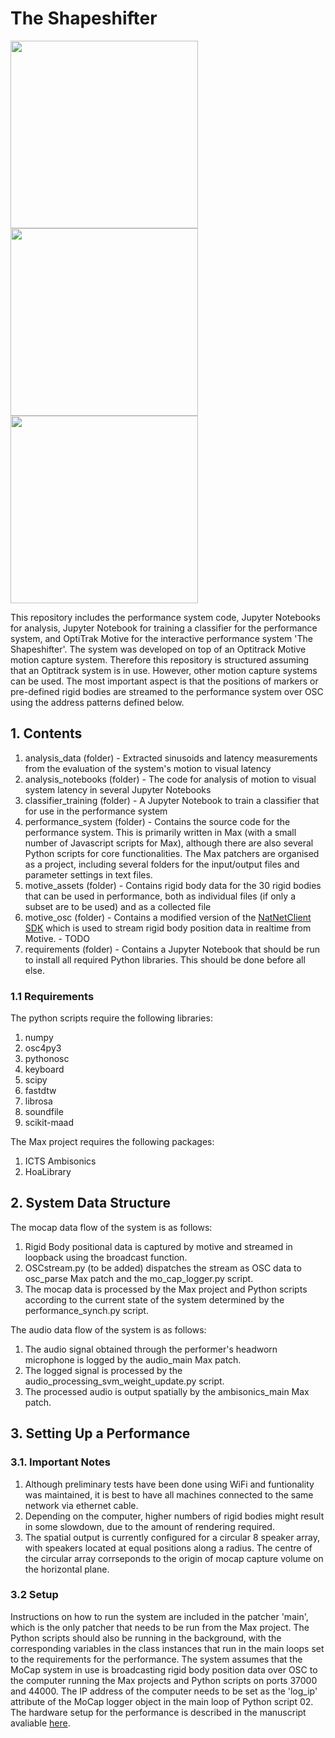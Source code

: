 # The Shapeshifter

<p float="center">
  <img src="/gifs/7c1.gif" width="300" />
  <img src="/gifs/7c2.gif" width="300" /> 
  <img src="/gifs/7c3.gif" width="300" />
</p>

This repository includes the performance system code, Jupyter Notebooks for analysis, Jupyter
Notebook for training a classifier for the performance system, and OptiTrak Motive for the interactive
performance system 'The Shapeshifter'. The system was developed on top of an Optitrack Motive motion
capture system. Therefore this repository is structured assuming that an Optitrack system is in use.
However, other motion capture systems can be used. The most important aspect is that the positions of
markers or pre-defined rigid bodies are streamed to the performance system over OSC using the address
patterns defined below.

## 1. Contents

1. analysis_data (folder) - Extracted sinusoids and latency measurements from the evaluation of the system's motion to visual latency
2. analysis_notebooks (folder) - The code for analysis of motion to visual system latency in several Jupyter Notebooks
3. classifier_training (folder) - A Jupyter Notebook to train a classifier that for use in the performance system
4. performance_system (folder) - Contains the source code for the performance system. This is primarily written in Max (with a small number of Javascript scripts for Max), 
although there are also several Python scripts for core functionalities. The Max patchers are organised as a project, including several folders for the input/output files
and parameter settings in text files.
5. motive_assets (folder) - Contains rigid body data for the 30 rigid bodies that can be used in
performance, both as individual files (if only a subset are to be used) and as a collected file
6. motive_osc (folder) - Contains a modified version of the [NatNetClient SDK](https://optitrack.com/support/downloads/developer-tools.html#natnet-sdk)
which is used to stream rigid body position data in realtime from Motive. - TODO
7. requirements (folder) - Contains a Jupyter Notebook that should be run to install all required
Python libraries. This should be done before all else.

### 1.1 Requirements

The python scripts require the following libraries:

1. numpy
2. osc4py3
3. pythonosc
4. keyboard
5. scipy
6. fastdtw
7. librosa
8. soundfile
9. scikit-maad

The Max project requires the following packages:

1. ICTS Ambisonics
2. HoaLibrary

## 2. System Data Structure

The mocap data flow of the system is as follows:

1. Rigid Body positional data is captured by motive and streamed in loopback
using the broadcast function.
2. OSCstream.py (to be added) dispatches the stream as OSC data to osc_parse Max patch and the mo_cap_logger.py script.
3. The mocap data is processed by the Max project and Python scripts according to the current state of the system determined by the performance_synch.py script.

The audio data flow of the system is as follows:

1. The audio signal obtained through the performer's headworn microphone is logged by the audio_main Max patch.
2. The logged signal is processed by the audio_processing_svm_weight_update.py script.
3. The processed audio is output spatially by the ambisonics_main Max patch.

## 3. Setting Up a Performance

### 3.1. Important Notes

1. Although preliminary tests have been done using WiFi and funtionality was maintained, it is best to
have all machines connected to the same network via ethernet cable.
2. Depending on the computer, higher numbers of rigid bodies might result in some slowdown, due to
the amount of rendering required.
3. The spatial output is currently configured for a circular 8 speaker array, with speakers located at equal positions
along a radius. The centre of the circular array corrseponds to the origin of mocap capture volume on the horizontal plane.

### 3.2 Setup

Instructions on how to run the system are included in the patcher 'main', which is the only patcher that needs to be run from the Max project. The Python scripts should also be running in the background, with the corresponding variables in the class instances that run in the main loops set to the requirements for the performance. The system assumes that the MoCap system in use is broadcasting rigid body position data over OSC to the computer running the Max projects and Python scripts on ports 37000 and 44000. The IP address of the computer needs to be set as the 'log_ip' attribute of the MoCap logger object in the main loop of Python script 02. The hardware setup for the performance is described in the manuscript avaliable [here](https://drive.google.com/file/d/1gkyzdBCqBgZmMgvKYMLVTJ-M8FwWhahq/view?usp=drive_link).

